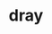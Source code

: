 ---
title: "dray"
layout: cache
categories: [package, develop]
meta: {"versions": ["0.1.8"], "compilers": ["gcc@=11.1.0"], "oss": ["ubuntu20.04"], "platforms": ["linux"], "targets": ["x86_64_v3"], "stacks": ["data-vis-sdk", "root"], "num_specs": 20, "num_specs_by_stack": {"root": 20, "data-vis-sdk": 20}}
spec_details: [{"hash": "y2tkie6a7foggxj2ti465becf5fmuuqm", "compiler": "gcc@=11.1.0", "versions": ["0.1.8"], "os": "ubuntu20.04", "platform": "linux", "target": "x86_64_v3", "variants": ["+blt_find_mpi", "build_system=generic", "~cuda", "~logging", "+mpi", "+openmp", "+shared", "~stats", "~test", "~utils"], "stacks": ["root", "data-vis-sdk"], "size": "-", "tarball": "https://binaries.spack.io/develop/build_cache/linux-ubuntu20.04-x86_64_v3/gcc-11.1.0/dray-0.1.8/linux-ubuntu20.04-x86_64_v3-gcc-11.1.0-dray-0.1.8-y2tkie6a7foggxj2ti465becf5fmuuqm.spack"}, {"hash": "dpx4pwmk4ldh2yhcm2dr2os7nfmgkpch", "compiler": "gcc@=11.1.0", "versions": ["0.1.8"], "os": "ubuntu20.04", "platform": "linux", "target": "x86_64_v3", "variants": ["+blt_find_mpi", "build_system=generic", "~cuda", "~logging", "+mpi", "+openmp", "+shared", "~stats", "~test", "~utils"], "stacks": ["root", "data-vis-sdk"], "size": "-", "tarball": "https://binaries.spack.io/develop/build_cache/linux-ubuntu20.04-x86_64_v3/gcc-11.1.0/dray-0.1.8/linux-ubuntu20.04-x86_64_v3-gcc-11.1.0-dray-0.1.8-dpx4pwmk4ldh2yhcm2dr2os7nfmgkpch.spack"}, {"hash": "gtkpdur5ckupgkh7rbfftcdpe4atdve5", "compiler": "gcc@=11.1.0", "versions": ["0.1.8"], "os": "ubuntu20.04", "platform": "linux", "target": "x86_64_v3", "variants": ["+blt_find_mpi", "build_system=generic", "~cuda", "~logging", "+mpi", "+openmp", "+shared", "~stats", "~test", "~utils"], "stacks": ["root", "data-vis-sdk"], "size": "-", "tarball": "https://binaries.spack.io/develop/build_cache/linux-ubuntu20.04-x86_64_v3/gcc-11.1.0/dray-0.1.8/linux-ubuntu20.04-x86_64_v3-gcc-11.1.0-dray-0.1.8-gtkpdur5ckupgkh7rbfftcdpe4atdve5.spack"}, {"hash": "ro345hzqps5swn7ehvgb6mdxpidpv6gj", "compiler": "gcc@=11.1.0", "versions": ["0.1.8"], "os": "ubuntu20.04", "platform": "linux", "target": "x86_64_v3", "variants": ["+blt_find_mpi", "build_system=generic", "~cuda", "~logging", "+mpi", "+openmp", "+shared", "~stats", "~test", "~utils"], "stacks": ["root", "data-vis-sdk"], "size": "-", "tarball": "https://binaries.spack.io/develop/build_cache/linux-ubuntu20.04-x86_64_v3/gcc-11.1.0/dray-0.1.8/linux-ubuntu20.04-x86_64_v3-gcc-11.1.0-dray-0.1.8-ro345hzqps5swn7ehvgb6mdxpidpv6gj.spack"}, {"hash": "n37vdtg7uqmmsx5milfqc6hqixl3edv3", "compiler": "gcc@=11.1.0", "versions": ["0.1.8"], "os": "ubuntu20.04", "platform": "linux", "target": "x86_64_v3", "variants": ["+blt_find_mpi", "build_system=generic", "~cuda", "~logging", "+mpi", "+openmp", "+shared", "~stats", "~test", "~utils"], "stacks": ["root", "data-vis-sdk"], "size": "-", "tarball": "https://binaries.spack.io/develop/build_cache/linux-ubuntu20.04-x86_64_v3/gcc-11.1.0/dray-0.1.8/linux-ubuntu20.04-x86_64_v3-gcc-11.1.0-dray-0.1.8-n37vdtg7uqmmsx5milfqc6hqixl3edv3.spack"}, {"hash": "yraourgozou374ed5jratmu6ot2lxud7", "compiler": "gcc@=11.1.0", "versions": ["0.1.8"], "os": "ubuntu20.04", "platform": "linux", "target": "x86_64_v3", "variants": ["+blt_find_mpi", "build_system=generic", "~cuda", "~logging", "+mpi", "+openmp", "+shared", "~stats", "~test", "~utils"], "stacks": ["root", "data-vis-sdk"], "size": "-", "tarball": "https://binaries.spack.io/develop/build_cache/linux-ubuntu20.04-x86_64_v3/gcc-11.1.0/dray-0.1.8/linux-ubuntu20.04-x86_64_v3-gcc-11.1.0-dray-0.1.8-yraourgozou374ed5jratmu6ot2lxud7.spack"}, {"hash": "xjc6kl2bovxlhsepn5raooydqeano5s2", "compiler": "gcc@=11.1.0", "versions": ["0.1.8"], "os": "ubuntu20.04", "platform": "linux", "target": "x86_64_v3", "variants": ["+blt_find_mpi", "build_system=generic", "~cuda", "~logging", "+mpi", "+openmp", "+shared", "~stats", "~test", "~utils"], "stacks": ["root", "data-vis-sdk"], "size": "-", "tarball": "https://binaries.spack.io/develop/build_cache/linux-ubuntu20.04-x86_64_v3/gcc-11.1.0/dray-0.1.8/linux-ubuntu20.04-x86_64_v3-gcc-11.1.0-dray-0.1.8-xjc6kl2bovxlhsepn5raooydqeano5s2.spack"}, {"hash": "ydajftwbge533miyyqthits6ekx7yv6k", "compiler": "gcc@=11.1.0", "versions": ["0.1.8"], "os": "ubuntu20.04", "platform": "linux", "target": "x86_64_v3", "variants": ["+blt_find_mpi", "build_system=generic", "~cuda", "~logging", "+mpi", "+openmp", "+shared", "~stats", "~test", "~utils"], "stacks": ["root", "data-vis-sdk"], "size": "-", "tarball": "https://binaries.spack.io/develop/build_cache/linux-ubuntu20.04-x86_64_v3/gcc-11.1.0/dray-0.1.8/linux-ubuntu20.04-x86_64_v3-gcc-11.1.0-dray-0.1.8-ydajftwbge533miyyqthits6ekx7yv6k.spack"}, {"hash": "qoia7m4d5jajwnpwggveubs54mrqi3cj", "compiler": "gcc@=11.1.0", "versions": ["0.1.8"], "os": "ubuntu20.04", "platform": "linux", "target": "x86_64_v3", "variants": ["+blt_find_mpi", "build_system=generic", "~cuda", "~logging", "+mpi", "+openmp", "+shared", "~stats", "~test", "~utils"], "stacks": ["root", "data-vis-sdk"], "size": "-", "tarball": "https://binaries.spack.io/develop/build_cache/linux-ubuntu20.04-x86_64_v3/gcc-11.1.0/dray-0.1.8/linux-ubuntu20.04-x86_64_v3-gcc-11.1.0-dray-0.1.8-qoia7m4d5jajwnpwggveubs54mrqi3cj.spack"}, {"hash": "ki2s4ceffidxrljbyetrv36s3bndtz3s", "compiler": "gcc@=11.1.0", "versions": ["0.1.8"], "os": "ubuntu20.04", "platform": "linux", "target": "x86_64_v3", "variants": ["+blt_find_mpi", "build_system=generic", "~cuda", "~logging", "+mpi", "+openmp", "+shared", "~stats", "~test", "~utils"], "stacks": ["root", "data-vis-sdk"], "size": "-", "tarball": "https://binaries.spack.io/develop/build_cache/linux-ubuntu20.04-x86_64_v3/gcc-11.1.0/dray-0.1.8/linux-ubuntu20.04-x86_64_v3-gcc-11.1.0-dray-0.1.8-ki2s4ceffidxrljbyetrv36s3bndtz3s.spack"}, {"hash": "dfosr3utyjriupgwef6w47jtp6522rjn", "compiler": "gcc@=11.1.0", "versions": ["0.1.8"], "os": "ubuntu20.04", "platform": "linux", "target": "x86_64_v3", "variants": ["+blt_find_mpi", "build_system=generic", "~cuda", "~logging", "+mpi", "+openmp", "+shared", "~stats", "~test", "~utils"], "stacks": ["root", "data-vis-sdk"], "size": "-", "tarball": "https://binaries.spack.io/develop/build_cache/linux-ubuntu20.04-x86_64_v3/gcc-11.1.0/dray-0.1.8/linux-ubuntu20.04-x86_64_v3-gcc-11.1.0-dray-0.1.8-dfosr3utyjriupgwef6w47jtp6522rjn.spack"}, {"hash": "j6wknlpxzktndmhmgkuru7qjarpqqnhp", "compiler": "gcc@=11.1.0", "versions": ["0.1.8"], "os": "ubuntu20.04", "platform": "linux", "target": "x86_64_v3", "variants": ["+blt_find_mpi", "build_system=generic", "~cuda", "~logging", "+mpi", "+openmp", "+shared", "~stats", "~test", "~utils"], "stacks": ["root", "data-vis-sdk"], "size": "-", "tarball": "https://binaries.spack.io/develop/build_cache/linux-ubuntu20.04-x86_64_v3/gcc-11.1.0/dray-0.1.8/linux-ubuntu20.04-x86_64_v3-gcc-11.1.0-dray-0.1.8-j6wknlpxzktndmhmgkuru7qjarpqqnhp.spack"}, {"hash": "ek4q7dhkgqhv56ew6l7m555gmo6v5ru5", "compiler": "gcc@=11.1.0", "versions": ["0.1.8"], "os": "ubuntu20.04", "platform": "linux", "target": "x86_64_v3", "variants": ["+blt_find_mpi", "build_system=generic", "~cuda", "~logging", "+mpi", "+openmp", "+shared", "~stats", "~test", "~utils"], "stacks": ["root", "data-vis-sdk"], "size": "-", "tarball": "https://binaries.spack.io/develop/build_cache/linux-ubuntu20.04-x86_64_v3/gcc-11.1.0/dray-0.1.8/linux-ubuntu20.04-x86_64_v3-gcc-11.1.0-dray-0.1.8-ek4q7dhkgqhv56ew6l7m555gmo6v5ru5.spack"}, {"hash": "dupynsyqp5upqyykallvhacd7wdiirnr", "compiler": "gcc@=11.1.0", "versions": ["0.1.8"], "os": "ubuntu20.04", "platform": "linux", "target": "x86_64_v3", "variants": ["+blt_find_mpi", "build_system=generic", "~cuda", "~logging", "+mpi", "+openmp", "+shared", "~stats", "~test", "~utils"], "stacks": ["root", "data-vis-sdk"], "size": "-", "tarball": "https://binaries.spack.io/develop/build_cache/linux-ubuntu20.04-x86_64_v3/gcc-11.1.0/dray-0.1.8/linux-ubuntu20.04-x86_64_v3-gcc-11.1.0-dray-0.1.8-dupynsyqp5upqyykallvhacd7wdiirnr.spack"}, {"hash": "4ycuu5e7z4nvv4bez3eeiv2sqxaajzkc", "compiler": "gcc@=11.1.0", "versions": ["0.1.8"], "os": "ubuntu20.04", "platform": "linux", "target": "x86_64_v3", "variants": ["+blt_find_mpi", "build_system=generic", "~cuda", "~logging", "+mpi", "+openmp", "+shared", "~stats", "~test", "~utils"], "stacks": ["root", "data-vis-sdk"], "size": "-", "tarball": "https://binaries.spack.io/develop/build_cache/linux-ubuntu20.04-x86_64_v3/gcc-11.1.0/dray-0.1.8/linux-ubuntu20.04-x86_64_v3-gcc-11.1.0-dray-0.1.8-4ycuu5e7z4nvv4bez3eeiv2sqxaajzkc.spack"}, {"hash": "s7ifxbas5s7co36dukqmfkmztowcz476", "compiler": "gcc@=11.1.0", "versions": ["0.1.8"], "os": "ubuntu20.04", "platform": "linux", "target": "x86_64_v3", "variants": ["+blt_find_mpi", "build_system=generic", "~cuda", "~logging", "+mpi", "+openmp", "+shared", "~stats", "~test", "~utils"], "stacks": ["root", "data-vis-sdk"], "size": "-", "tarball": "https://binaries.spack.io/develop/build_cache/linux-ubuntu20.04-x86_64_v3/gcc-11.1.0/dray-0.1.8/linux-ubuntu20.04-x86_64_v3-gcc-11.1.0-dray-0.1.8-s7ifxbas5s7co36dukqmfkmztowcz476.spack"}, {"hash": "utj5ex3cmzbaz3lwstrn7k6fg2mzcang", "compiler": "gcc@=11.1.0", "versions": ["0.1.8"], "os": "ubuntu20.04", "platform": "linux", "target": "x86_64_v3", "variants": ["+blt_find_mpi", "build_system=generic", "~cuda", "~logging", "+mpi", "+openmp", "+shared", "~stats", "~test", "~utils"], "stacks": ["root", "data-vis-sdk"], "size": "-", "tarball": "https://binaries.spack.io/develop/build_cache/linux-ubuntu20.04-x86_64_v3/gcc-11.1.0/dray-0.1.8/linux-ubuntu20.04-x86_64_v3-gcc-11.1.0-dray-0.1.8-utj5ex3cmzbaz3lwstrn7k6fg2mzcang.spack"}, {"hash": "dcoxjqnk5oceackhwnagfjl2ixzztaie", "compiler": "gcc@=11.1.0", "versions": ["0.1.8"], "os": "ubuntu20.04", "platform": "linux", "target": "x86_64_v3", "variants": ["+blt_find_mpi", "build_system=generic", "~cuda", "~logging", "+mpi", "+openmp", "+shared", "~stats", "~test", "~utils"], "stacks": ["root", "data-vis-sdk"], "size": "-", "tarball": "https://binaries.spack.io/develop/build_cache/linux-ubuntu20.04-x86_64_v3/gcc-11.1.0/dray-0.1.8/linux-ubuntu20.04-x86_64_v3-gcc-11.1.0-dray-0.1.8-dcoxjqnk5oceackhwnagfjl2ixzztaie.spack"}, {"hash": "wm3ymanb3lo5i6rebh7b2j2cxu53ztrf", "compiler": "gcc@=11.1.0", "versions": ["0.1.8"], "os": "ubuntu20.04", "platform": "linux", "target": "x86_64_v3", "variants": ["+blt_find_mpi", "build_system=generic", "~cuda", "~logging", "+mpi", "+openmp", "+shared", "~stats", "~test", "~utils"], "stacks": ["root", "data-vis-sdk"], "size": "-", "tarball": "https://binaries.spack.io/develop/build_cache/linux-ubuntu20.04-x86_64_v3/gcc-11.1.0/dray-0.1.8/linux-ubuntu20.04-x86_64_v3-gcc-11.1.0-dray-0.1.8-wm3ymanb3lo5i6rebh7b2j2cxu53ztrf.spack"}, {"hash": "blomm52xo5yz5hrc5myb64zcpj6fuc3l", "compiler": "gcc@=11.1.0", "versions": ["0.1.8"], "os": "ubuntu20.04", "platform": "linux", "target": "x86_64_v3", "variants": ["+blt_find_mpi", "build_system=generic", "~cuda", "~logging", "+mpi", "+openmp", "+shared", "~stats", "~test", "~utils"], "stacks": ["root", "data-vis-sdk"], "size": "-", "tarball": "https://binaries.spack.io/develop/build_cache/linux-ubuntu20.04-x86_64_v3/gcc-11.1.0/dray-0.1.8/linux-ubuntu20.04-x86_64_v3-gcc-11.1.0-dray-0.1.8-blomm52xo5yz5hrc5myb64zcpj6fuc3l.spack"}]
---